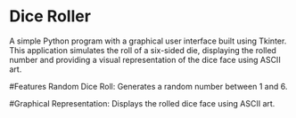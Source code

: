 # Dice Roller
A simple Python program with a graphical user interface built using Tkinter. This application simulates the roll of a six-sided die, displaying the rolled number and providing a visual representation of the dice face using ASCII art.

#Features
Random Dice Roll:
Generates a random number between 1 and 6.

#Graphical Representation:
Displays the rolled dice face using ASCII art.

